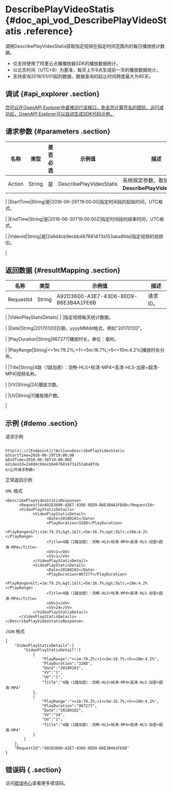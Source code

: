 # DescribePlayVideoStatis {#doc_api_vod_DescribePlayVideoStatis .reference}

调用DescribePlayVideoStatis获取指定视频在指定时间范围内的每日播放统计数据。

-   仅支持使用了阿里云点播播放器SDK的播放数据统计。
-   以北京时间（UTC+8）为基准，每天上午9点生成前一天的播放数据统计。
-   支持查询2018/01/01起的数据，数据查询的起止时间跨度最大为90天。

## 调试 {#api_explorer .section}

[您可以在OpenAPI Explorer中直接运行该接口，免去您计算签名的困扰。运行成功后，OpenAPI Explorer可以自动生成SDK代码示例。](https://api.aliyun.com/#product=vod&api=DescribePlayVideoStatis&type=RPC&version=2017-03-21)

## 请求参数 {#parameters .section}

|名称|类型|是否必选|示例值|描述|
|--|--|----|---|--|
|Action|String|是|DescribePlayVideoStatis|系统规定参数，取值：**DescribePlayVideoStatis**。

 |
|StartTime|String|是|2016-06-29T19:00:00|指定时间段的起始时间，UTC格式。

 |
|EndTime|String|是|2016-06-30T19:00:00Z|指定时间段的结束时间，UTC格式。

 |
|VideoId|String|是|2a8d4cb9ecbb487681473a153aba8fda|指定视频的视频ID。

 |

## 返回数据 {#resultMapping .section}

|名称|类型|示例值|描述|
|--|--|---|--|
|RequestId|String|A92D3600-A3E7-43D6-8ED9-B6E3B4A1FE6B|请求ID。

 |
|VideoPlayStatisDetails| | |指定视频每天统计数据。

 |
|Date|String|20170120|日期，yyyyMMdd格式，例如"20170120"。

 |
|PlayDuration|String|967277|播放时长，单位：毫秒。

 |
|PlayRange|String|<=1m:79.2%;\>1<=5m:16.7%;\>5<=10m:4.2%|播放时长分布。

 |
|Title|String|4路（1路加密）：流畅-HLS+标清-MP4+高清-HLS-加密​​​+超清-MP4|视频名称。

 |
|VV|String|24|播放次数。

 |
|UV|String|1|播放用户数。

 |

## 示例 {#demo .section}

请求示例

``` {#request_demo}

http(s)://[Endpoint]/?Action=DescribePlayVideoStatis
&StartTime=2016-06-29T19:00:00
&EndTime=2016-06-30T19:00:00Z
&VideoId=2a8d4cb9ecbb487681473a153aba8fda
&<公共请求参数>

```

正常返回示例

`XML` 格式

``` {#xml_return_success_demo}
<DescribePlayVideoStatisResponse>
	  <RequestId>A92D3600-A3E7-43D6-8ED9-B6E3B4A1FE6B</RequestId>
	  <VideoPlayStatisDetails>
		    <VideoPlayStatisDetail>
			      <Date>20180101</Date>
			      <PlayDuration>3288</PlayDuration>
			      <PlayRange>&lt;=1m:79.2%;&gt;1&lt;=5m:16.7%;&gt;5&lt;=10m:4.2%</PlayRange>
			      <Title>4路（1路加密）：流畅-HLS+标清-MP4+高清-HLS-加密​​​+超清-MP4</Title>
			      <UV>1</UV>
			      <VV>1</VV>
		    </VideoPlayStatisDetail>
		    <VideoPlayStatisDetail>
			      <Date>20180102</Date>
			      <PlayDuration>967277</PlayDuration>
			      <PlayRange>&lt;=1m:79.2%;&gt;1&lt;=5m:16.7%;&gt;5&lt;=10m:4.2%</PlayRange>
			      <Title>4路（1路加密）：流畅-HLS+标清-MP4+高清-HLS-加密​​​+超清-MP4</Title>
			      <UV>1</UV>
			      <VV>24</VV>
		    </VideoPlayStatisDetail>
	  </VideoPlayStatisDetails>
</DescribePlayVideoStatisResponse>
```

`JSON` 格式

``` {#json_return_success_demo}
{
	"VideoPlayStatisDetails":{
		"VideoPlayStatisDetail":[
			{
				"PlayRange":"<=1m:79.2%;>1<=5m:16.7%;>5<=10m:4.2%",
				"PlayDuration":"3288",
				"Date":"20180101",
				"VV":"1",
				"UV":"1",
				"Title":"4路（1路加密）：流畅-HLS+标清-MP4+高清-HLS-加密​​​+超清-MP4"
			},
			{
				"PlayRange":"<=1m:79.2%;>1<=5m:16.7%;>5<=10m:4.2%",
				"PlayDuration":"967277",
				"Date":"20180102",
				"VV":"24",
				"UV":"1",
				"Title":"4路（1路加密）：流畅-HLS+标清-MP4+高清-HLS-加密​​​+超清-MP4"
			}
		]
	},
	"RequestId":"A92D3600-A3E7-43D6-8ED9-B6E3B4A1FE6B"
}
```

## 错误码 { .section}

访问[错误中心](https://error-center.aliyun.com/status/product/vod)查看更多错误码。

